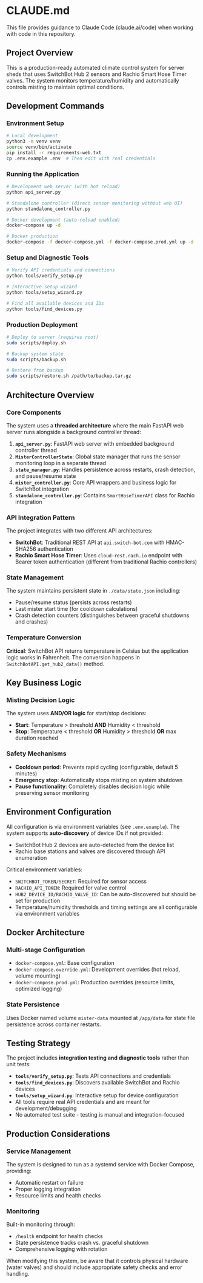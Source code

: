# CLAUDE.md

This file provides guidance to Claude Code (claude.ai/code) when working with code in this repository.

## Project Overview

This is a production-ready automated climate control system for server sheds that uses SwitchBot Hub 2 sensors and Rachio Smart Hose Timer valves. The system monitors temperature/humidity and automatically controls misting to maintain optimal conditions.

## Development Commands

### Environment Setup
```bash
# Local development
python3 -m venv venv
source venv/bin/activate
pip install -r requirements-web.txt
cp .env.example .env  # Then edit with real credentials
```

### Running the Application
```bash
# Development web server (with hot reload)
python api_server.py

# Standalone controller (direct sensor monitoring without web UI)
python standalone_controller.py

# Docker development (auto-reload enabled)
docker-compose up -d

# Docker production
docker-compose -f docker-compose.yml -f docker-compose.prod.yml up -d
```

### Setup and Diagnostic Tools
```bash
# Verify API credentials and connections
python tools/verify_setup.py

# Interactive setup wizard  
python tools/setup_wizard.py

# Find all available devices and IDs
python tools/find_devices.py
```

### Production Deployment
```bash
# Deploy to server (requires root)
sudo scripts/deploy.sh

# Backup system state
sudo scripts/backup.sh

# Restore from backup
sudo scripts/restore.sh /path/to/backup.tar.gz
```

## Architecture Overview

### Core Components
The system uses a **threaded architecture** where the main FastAPI web server runs alongside a background controller thread:

1. **`api_server.py`**: FastAPI web server with embedded background controller thread
2. **`MisterControllerState`**: Global state manager that runs the sensor monitoring loop in a separate thread
3. **`state_manager.py`**: Handles persistence across restarts, crash detection, and pause/resume state
4. **`mister_controller.py`**: Core API wrappers and business logic for SwitchBot integration
5. **`standalone_controller.py`**: Contains `SmartHoseTimerAPI` class for Rachio integration

### API Integration Pattern
The project integrates with two different API architectures:
- **SwitchBot**: Traditional REST API at `api.switch-bot.com` with HMAC-SHA256 authentication
- **Rachio Smart Hose Timer**: Uses `cloud-rest.rach.io` endpoint with Bearer token authentication (different from traditional Rachio controllers)

### State Management
The system maintains persistent state in `./data/state.json` including:
- Pause/resume status (persists across restarts)
- Last mister start time (for cooldown calculations)
- Crash detection counters (distinguishes between graceful shutdowns and crashes)

### Temperature Conversion
**Critical**: SwitchBot API returns temperature in Celsius but the application logic works in Fahrenheit. The conversion happens in `SwitchBotAPI.get_hub2_data()` method.

## Key Business Logic

### Misting Decision Logic
The system uses **AND/OR logic** for start/stop decisions:
- **Start**: Temperature > threshold **AND** Humidity < threshold
- **Stop**: Temperature < threshold **OR** Humidity > threshold **OR** max duration reached

### Safety Mechanisms
- **Cooldown period**: Prevents rapid cycling (configurable, default 5 minutes)
- **Emergency stop**: Automatically stops misting on system shutdown
- **Pause functionality**: Completely disables decision logic while preserving sensor monitoring

## Environment Configuration

All configuration is via environment variables (see `.env.example`). The system supports **auto-discovery** of device IDs if not provided:
- SwitchBot Hub 2 devices are auto-detected from the device list
- Rachio base stations and valves are discovered through API enumeration

Critical environment variables:
- `SWITCHBOT_TOKEN/SECRET`: Required for sensor access
- `RACHIO_API_TOKEN`: Required for valve control
- `HUB2_DEVICE_ID/RACHIO_VALVE_ID`: Can be auto-discovered but should be set for production
- Temperature/humidity thresholds and timing settings are all configurable via environment variables

## Docker Architecture

### Multi-stage Configuration
- `docker-compose.yml`: Base configuration
- `docker-compose.override.yml`: Development overrides (hot reload, volume mounting)
- `docker-compose.prod.yml`: Production overrides (resource limits, optimized logging)

### State Persistence
Uses Docker named volume `mister-data` mounted at `/app/data` for state file persistence across container restarts.

## Testing Strategy

The project includes **integration testing and diagnostic tools** rather than unit tests:
- **`tools/verify_setup.py`**: Tests API connections and credentials
- **`tools/find_devices.py`**: Discovers available SwitchBot and Rachio devices
- **`tools/setup_wizard.py`**: Interactive setup for device configuration
- All tools require real API credentials and are meant for development/debugging
- No automated test suite - testing is manual and integration-focused

## Production Considerations

### Service Management
The system is designed to run as a systemd service with Docker Compose, providing:
- Automatic restart on failure
- Proper logging integration
- Resource limits and health checks

### Monitoring
Built-in monitoring through:
- `/health` endpoint for health checks
- State persistence tracks crash vs. graceful shutdown
- Comprehensive logging with rotation

When modifying this system, be aware that it controls physical hardware (water valves) and should include appropriate safety checks and error handling.